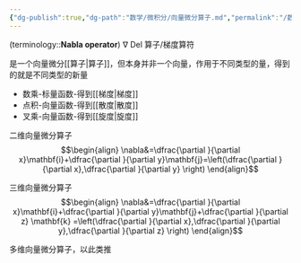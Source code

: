 ```yaml
---
{"dg-publish":true,"dg-path":"数学/微积分/向量微分算子.md","permalink":"/数学/微积分/向量微分算子/","dgPassFrontmatter":true,"noteIcon":"","created":"2024-04-16T13:01:27.259+08:00","updated":"2024-10-28T20:45:37.946+08:00"}
---
```


(terminology::**Nabla operator**)  $\nabla$     Del 算子/梯度算符

是一个向量微分[[算子\|算子]]，但本身并非一个向量，作用于不同类型的量，得到的就是不同类型的新量
- 数乘-标量函数-得到[[梯度\|梯度]]
- 点积-向量函数-得到[[散度\|散度]]
- 叉乘-向量函数-得到[[旋度\|旋度]]

二维向量微分算子
$$\begin{align}
\nabla&=\dfrac{\partial }{\partial x}\mathbf{i}+\dfrac{\partial }{\partial y}\mathbf{j}=\left(\dfrac{\partial }{\partial x},\dfrac{\partial }{\partial y}  \right)
\end{align}$$

三维向量微分算子
$$\begin{align}
\nabla&=\dfrac{\partial }{\partial x}\mathbf{i}+\dfrac{\partial }{\partial y}\mathbf{j}+\dfrac{\partial }{\partial z} \mathbf{k} =\left(\dfrac{\partial }{\partial x},\dfrac{\partial }{\partial y},\dfrac{\partial }{\partial z}   \right)
\end{align}$$

多维向量微分算子，以此类推






